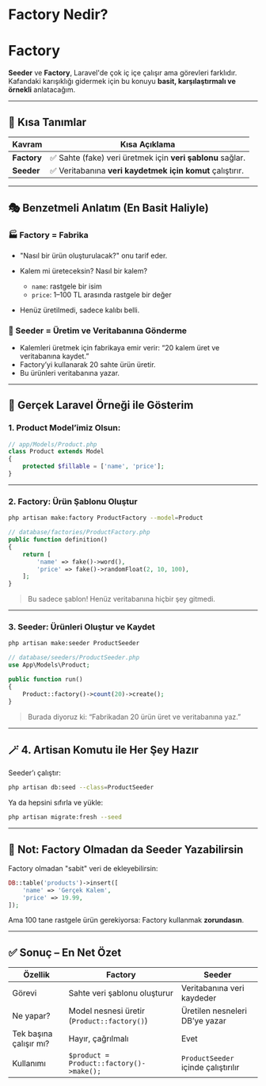 # Factory Nedir?

# Factory

**Seeder** ve **Factory**, Laravel'de çok iç içe çalışır ama görevleri farklıdır.
Kafandaki karışıklığı gidermek için bu konuyu **basit, karşılaştırmalı ve örnekli** anlatacağım.

---

## 🧠 Kısa Tanımlar

| Kavram      | Kısa Açıklama                                              |
| ----------- | ---------------------------------------------------------- |
| **Factory** | ✅ Sahte (fake) veri üretmek için **veri şablonu** sağlar. |
| **Seeder**  | ✅ Veritabanına **veri kaydetmek için komut** çalıştırır.  |

---

## 🎭 Benzetmeli Anlatım (En Basit Haliyle)

### 🏭 Factory = Fabrika

- "Nasıl bir ürün oluşturulacak?" onu tarif eder.
- Kalem mi üreteceksin? Nasıl bir kalem?

  - `name`: rastgele bir isim
  - `price`: 1–100 TL arasında rastgele bir değer

- Henüz üretilmedi, sadece kalıbı belli.

### 🚚 Seeder = Üretim ve Veritabanına Gönderme

- Kalemleri üretmek için fabrikaya emir verir: “20 kalem üret ve veritabanına kaydet.”
- Factory’yi kullanarak 20 sahte ürün üretir.
- Bu ürünleri veritabanına yazar.

---

## 🔧 Gerçek Laravel Örneği ile Gösterim

### 1. Product Model’imiz Olsun:

```php
// app/Models/Product.php
class Product extends Model
{
    protected $fillable = ['name', 'price'];
}
```

---

### 2. Factory: Ürün Şablonu Oluştur

```bash
php artisan make:factory ProductFactory --model=Product
```

```php
// database/factories/ProductFactory.php
public function definition()
{
    return [
        'name' => fake()->word(),
        'price' => fake()->randomFloat(2, 10, 100),
    ];
}
```

> Bu sadece şablon! Henüz veritabanına hiçbir şey gitmedi.

---

### 3. Seeder: Ürünleri Oluştur ve Kaydet

```bash
php artisan make:seeder ProductSeeder
```

```php
// database/seeders/ProductSeeder.php
use App\Models\Product;

public function run()
{
    Product::factory()->count(20)->create();
}
```

> Burada diyoruz ki: “Fabrikadan 20 ürün üret ve veritabanına yaz.”

---

## 🪄 4. Artisan Komutu ile Her Şey Hazır

Seeder’ı çalıştır:

```bash
php artisan db:seed --class=ProductSeeder
```

Ya da hepsini sıfırla ve yükle:

```bash
php artisan migrate:fresh --seed
```

---

## 🧾 Not: Factory Olmadan da Seeder Yazabilirsin

Factory olmadan "sabit" veri de ekleyebilirsin:

```php
DB::table('products')->insert([
    'name' => 'Gerçek Kalem',
    'price' => 19.99,
]);
```

Ama 100 tane rastgele ürün gerekiyorsa: Factory kullanmak **zorundasın**.

---

## ✅ Sonuç – En Net Özet

| Özellik                | Factory                                     | Seeder                              |
| ---------------------- | ------------------------------------------- | ----------------------------------- |
| Görevi                 | Sahte veri şablonu oluşturur                | Veritabanına veri kaydeder          |
| Ne yapar?              | Model nesnesi üretir (`Product::factory()`) | Üretilen nesneleri DB’ye yazar      |
| Tek başına çalışır mı? | Hayır, çağrılmalı                           | Evet                                |
| Kullanımı              | `$product = Product::factory()->make();`    | `ProductSeeder` içinde çalıştırılır |
